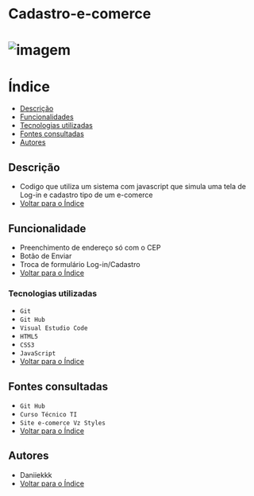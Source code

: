 # Cadastro-e-comerce

![imagem]()
=======

# Índice
* [Descrição](#descri%C3%A7%C3%A3o)
* [Funcionalidades](#funcionalidade)
* [Tecnologias utilizadas](#tecnologias-utilizadas)
* [Fontes consultadas](#fontes-consultadas)
* [Autores](#autores)
 
 ## Descrição
* Codigo que utiliza um sistema com javascript que simula uma tela de Log-in e cadastro tipo de um e-comerce
* [Voltar para o Índice](#%C3%ADndice)

 
## Funcionalidade
* Preenchimento de endereço só com o CEP
* Botão de Enviar
* Troca de formulário Log-in/Cadastro
* [Voltar para o Índice](#%C3%ADndice)

 
### Tecnologias utilizadas
* `Git`
* `Git Hub`
* `Visual Estudio Code`
* `HTML5`
* `CSS3`
* `JavaScript`
* [Voltar para o Índice](#%C3%ADndice)

 
## Fontes consultadas
* `Git Hub`
* `Curso Técnico TI`
* `Site e-comerce Vz Styles`
* [Voltar para o Índice](#%C3%ADndice)

 
## Autores
* Daniiekkk
* [Voltar para o Índice](#%C3%ADndice)
